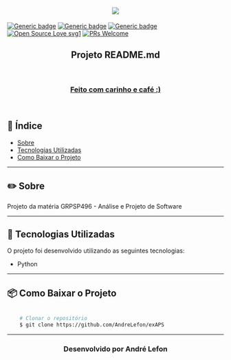 <h1 align="center">
    <img src="imagens/gamez.png">
</h1>

[![Generic badge](https://img.shields.io/badge/made%20by-AndreLefon-010101.svg)](https://shields.io/) 
[![Generic badge](https://img.shields.io/badge/made%20with-python-blue.svg)](https://shields.io/)
[![Generic badge](https://img.shields.io/badge/license-MIT-7159c1.svg)](https://github.com/iagoit/readme/blob/main/LICENSE) 
[![Open Source Love svg1](https://badges.frapsoft.com/os/v1/open-source.svg?v=103)](https://github.com/ellerbrock/open-source-badges/)
[![PRs Welcome](https://img.shields.io/badge/PRs-welcome-orange.svg?style=flat-square)](http://makeapullrequest.com)

<h2 align="center">
    Projeto README.md
</h2>

<br>

<h3 align="center">
    <a href="">Feito com carinho e café :) </a>
</h3>

<br>

##  📑  Índice

- [Sobre](#-sobre)
- [Tecnologias Utilizadas](#-tecnologias-utilizadas)
- [Como Baixar o Projeto](#-como-baixar-o-projeto)

---

## ✏️ Sobre

Projeto da matéria GRPSP496 - Análise e Projeto de Software

---

## 🚀 Tecnologias Utilizadas

O projeto foi desenvolvido utilizando as seguintes tecnologias: 

- Python

---

## 📦 Como Baixar o Projeto

```bash

    # Clonar o repositório
    $ git clone https://github.com/AndreLefon/exAPS

```

---

<h3 align="center">Desenvolvido por André Lefon</h3>
